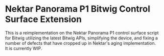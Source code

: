 # Nektar Panorama P1 Bitwig Control Surface Extension

This is a reimplementation on the Nektar Panorama P1 
control surface script for Bitwig utilizing the latest
Bitwig APIs, simplifying the device, and fixing a
number of defects that have cropped up in Nektar's aging
implementation. It is currently WIP.